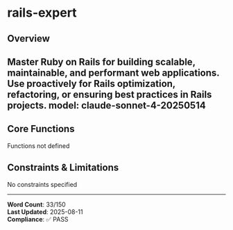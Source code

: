 # rails-expert

## Overview

Master Ruby on Rails for building scalable, maintainable, and performant web applications. Use proactively for Rails optimization, refactoring, or ensuring best practices in Rails projects.
model: claude-sonnet-4-20250514
---

## Core Functions

Functions not defined

## Constraints & Limitations

No constraints specified



---
**Word Count**: 33/150  
**Last Updated**: 2025-08-11  
**Compliance**: ✅ PASS